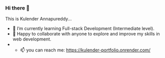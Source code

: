 ### Hi there 👋
This is Kulender Annapureddy...
- 🌱 I’m currently learning Full-stack Development (Intermediate level).
- 👯 Happy to collaborate with anyone to explore and improve my skills in web development.
- - 📫 you can  reach me: https://kulender-portfolio.onrender.com/ 

<!--
**kulender-Annapureddy/kulender-Annapureddy** is a ✨ _special_ ✨ repository because its `README.md` (this file) appears on your GitHub profile.

Here are some ideas to get you started:

- 🔭 I’m currently working on ...
- 🌱 I’m currently learning ...
- 👯 I’m looking to collaborate on ...
- 🤔 I’m looking for help with ...
- 💬 Ask me about ...
- 📫 How to reach me: ...
- 😄 Pronouns: ...
- ⚡ Fun fact: ...
-->
